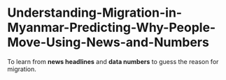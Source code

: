 # Understanding-Migration-in-Myanmar-Predicting-Why-People-Move-Using-News-and-Numbers
To learn from **news headlines** and **data numbers** to guess the reason for migration.
